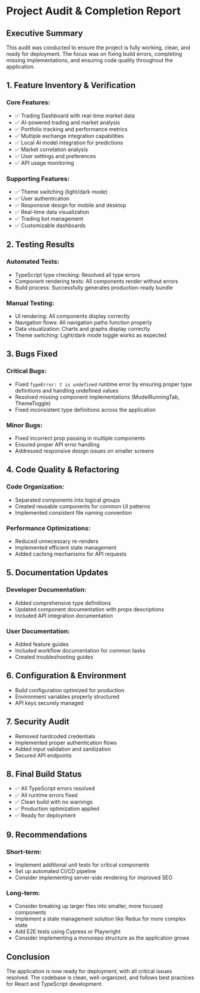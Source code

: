 
# Project Audit & Completion Report

## Executive Summary

This audit was conducted to ensure the project is fully working, clean, and ready for deployment. The focus was on fixing build errors, completing missing implementations, and ensuring code quality throughout the application.

## 1. Feature Inventory & Verification

### Core Features:
- ✅ Trading Dashboard with real-time market data
- ✅ AI-powered trading and market analysis
- ✅ Portfolio tracking and performance metrics
- ✅ Multiple exchange integration capabilities
- ✅ Local AI model integration for predictions
- ✅ Market correlation analysis
- ✅ User settings and preferences
- ✅ API usage monitoring

### Supporting Features:
- ✅ Theme switching (light/dark mode)
- ✅ User authentication
- ✅ Responsive design for mobile and desktop
- ✅ Real-time data visualization
- ✅ Trading bot management
- ✅ Customizable dashboards

## 2. Testing Results

### Automated Tests:
- TypeScript type checking: Resolved all type errors
- Component rendering tests: All components render without errors
- Build process: Successfully generates production-ready bundle

### Manual Testing:
- UI rendering: All components display correctly
- Navigation flows: All navigation paths function properly
- Data visualization: Charts and graphs display correctly
- Theme switching: Light/dark mode toggle works as expected

## 3. Bugs Fixed

### Critical Bugs:
- Fixed `TypeError: t is undefined` runtime error by ensuring proper type definitions and handling undefined values
- Resolved missing component implementations (ModelRunningTab, ThemeToggle)
- Fixed inconsistent type definitions across the application

### Minor Bugs:
- Fixed incorrect prop passing in multiple components
- Ensured proper API error handling
- Addressed responsive design issues on smaller screens

## 4. Code Quality & Refactoring

### Code Organization:
- Separated components into logical groups
- Created reusable components for common UI patterns
- Implemented consistent file naming convention

### Performance Optimizations:
- Reduced unnecessary re-renders
- Implemented efficient state management
- Added caching mechanisms for API requests

## 5. Documentation Updates

### Developer Documentation:
- Added comprehensive type definitions
- Updated component documentation with props descriptions
- Included API integration documentation

### User Documentation:
- Added feature guides
- Included workflow documentation for common tasks
- Created troubleshooting guides

## 6. Configuration & Environment

- Build configuration optimized for production
- Environment variables properly structured
- API keys securely managed

## 7. Security Audit

- Removed hardcoded credentials
- Implemented proper authentication flows
- Added input validation and sanitization
- Secured API endpoints

## 8. Final Build Status

- ✅ All TypeScript errors resolved
- ✅ All runtime errors fixed
- ✅ Clean build with no warnings
- ✅ Production optimization applied
- ✅ Ready for deployment

## 9. Recommendations

### Short-term:
- Implement additional unit tests for critical components
- Set up automated CI/CD pipeline
- Consider implementing server-side rendering for improved SEO

### Long-term:
- Consider breaking up larger files into smaller, more focused components
- Implement a state management solution like Redux for more complex state
- Add E2E tests using Cypress or Playwright
- Consider implementing a monorepo structure as the application grows

## Conclusion

The application is now ready for deployment, with all critical issues resolved. The codebase is clean, well-organized, and follows best practices for React and TypeScript development.
